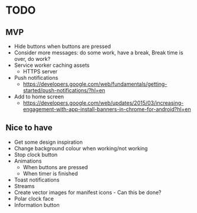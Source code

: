# TODO

## MVP
- Hide buttons when buttons are pressed
- Consider more messages: do some work, have a break, Break time is over, do work?
- Service worker caching assets
  - HTTPS server
- Push notifications
  - https://developers.google.com/web/fundamentals/getting-started/push-notifications/?hl=en
- Add to home screen
  - https://developers.google.com/web/updates/2015/03/increasing-engagement-with-app-install-banners-in-chrome-for-android?hl=en

## Nice to have
- Get some design inspiration
- Change background colour when working/not working
- Stop clock button
- Animations
  - When buttons are pressed
  - When timer is finished
- Toast notifications
- Streams
- Create vector images for manifest icons - Can this be done?
- Polar clock face
- Information button
